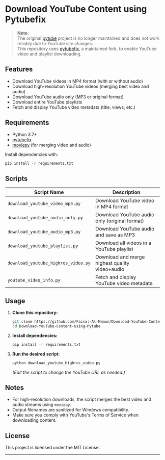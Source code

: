 # Download YouTube Content using Pytubefix

> **Note:**  
> The original [pytube](https://github.com/pytube/pytube) project is no longer maintained and does not work reliably due to YouTube site changes.  
> This repository uses [pytubefix](https://github.com/JuanBindez/pytubefix), a maintained fork, to enable YouTube video and playlist downloading.

## Features

- Download YouTube videos in MP4 format (with or without audio)
- Download high-resolution YouTube videos (merging best video and audio)
- Download YouTube audio only (MP3 or original format)
- Download entire YouTube playlists
- Fetch and display YouTube video metadata (title, views, etc.)

## Requirements

- Python 3.7+
- [pytubefix](https://github.com/JuanBindez/pytubefix)
- [moviepy](https://github.com/Zulko/moviepy) (for merging video and audio)

Install dependencies with:
```sh
pip install -r requirements.txt
```

## Scripts

| Script Name                        | Description                                      |
|------------------------------------|--------------------------------------------------|
| `download_youtube_video_mp4.py`    | Download YouTube video in MP4 format             |
| `download_youtube_audio_only.py`   | Download YouTube audio only (original format)    |
| `download_youtube_audio_mp3.py`    | Download YouTube audio and save as MP3           |
| `download_youtube_playlist.py`     | Download all videos in a YouTube playlist        |
| `download_youtube_highres_video.py`| Download and merge highest quality video+audio   |
| `youtube_video_info.py`            | Fetch and display YouTube video metadata         |

## Usage

1. **Clone this repository:**
    ```sh
    git clone https://github.com/Faisal-Al-Mamun/Download-YouTube-Content-using-Pytube.git
    cd Download-YouTube-Content-using-Pytube
    ```

2. **Install dependencies:**
    ```sh
    pip install -r requirements.txt
    ```

3. **Run the desired script:**
    ```sh
    python download_youtube_highres_video.py
    ```
    *(Edit the script to change the YouTube URL as needed.)*

## Notes

- For high-resolution downloads, the script merges the best video and audio streams using `moviepy`.
- Output filenames are sanitized for Windows compatibility.
- Make sure you comply with YouTube's Terms of Service when downloading content.

## License

This project is licensed under the MIT License.

---

